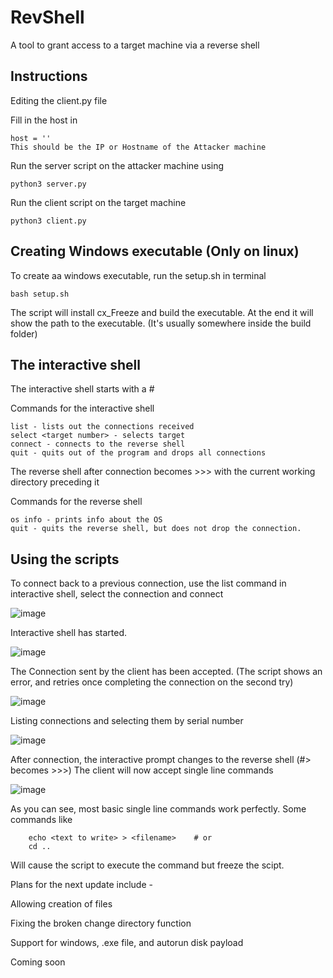 # RevShell
A tool to grant access to a target machine via a reverse shell

## Instructions
Editing the client.py file 

Fill in the host in

    host = ''
    This should be the IP or Hostname of the Attacker machine

Run the server script on the attacker machine using

    python3 server.py
    
Run the client script on the target machine

    python3 client.py

## Creating Windows executable (Only on linux)

To create aa windows executable, run the setup.sh in terminal

    bash setup.sh
    
The script will install cx_Freeze and build the executable. At the end it will show the path to the executable. (It's usually somewhere inside the build folder)

## The interactive shell
The interactive shell starts with a #

Commands for the interactive shell

    list - lists out the connections received
    select <target number> - selects target
    connect - connects to the reverse shell
    quit - quits out of the program and drops all connections

The reverse shell after connection becomes >>> with the current working directory preceding it

Commands for the reverse shell

    os info - prints info about the OS
    quit - quits the reverse shell, but does not drop the connection.
    
## Using the scripts

To connect back to a previous connection, use the list command in interactive shell, select the connection and connect

![image](https://user-images.githubusercontent.com/70275323/114598481-918bcc00-9caf-11eb-8621-99fc5f26623e.png)

Interactive shell has started.

![image](https://user-images.githubusercontent.com/70275323/114598671-cac43c00-9caf-11eb-96ad-9528eb58e625.png)

The Connection sent by the client has been accepted.
(The script shows an error, and retries once completing the connection on the second try)

![image](https://user-images.githubusercontent.com/70275323/114598917-137bf500-9cb0-11eb-8f53-2be4066552da.png)

Listing connections and selecting them by serial number

![image](https://user-images.githubusercontent.com/70275323/114599075-40c8a300-9cb0-11eb-8d8f-71dfc245e2bb.png)

After connection, the interactive prompt changes to the reverse shell (#> becomes >>>)
The client will now accept single line commands

![image](https://user-images.githubusercontent.com/70275323/114599974-6dc98580-9cb1-11eb-87ec-f8458bf9a04b.png)

As you can see, most basic single line commands work perfectly.
Some commands like 

        echo <text to write> > <filename>    # or
        cd ..
        
        
Will cause the script to execute the command but freeze the scipt. 

Plans for the next update include - 

Allowing creation of files

Fixing the broken change directory function

Support for windows, .exe file, and autorun disk payload

Coming soon

